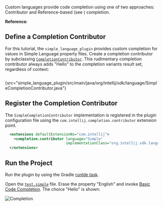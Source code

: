 [//]: # (title: 9. Completion Contributor)

<!-- Copyright 2000-2022 JetBrains s.r.o. and other contributors. Use of this source code is governed by the Apache 2.0 license that can be found in the LICENSE file. -->

<include src="language_and_filetype.md" include-id="custom_language_tutorial_header"></include>

Custom languages provide code completion using one of two approaches: Contributor and Reference-based (see [](reference_contributor.md)) completion.

**Reference**: [](code_completion.md)

## Define a Completion Contributor
For this tutorial, the `simple_language_plugin` provides custom completion for values in Simple Language property files.
Create a completion contributor by subclassing [`CompletionContributor`](upsource:///platform/analysis-api/src/com/intellij/codeInsight/completion/CompletionContributor.java).
This rudimentary completion contributor always adds "Hello" to the completion variants result set, regardless of context:

```java
```
{src="simple_language_plugin/src/main/java/org/intellij/sdk/language/SimpleCompletionContributor.java"}

## Register the Completion Contributor
The `SimpleCompletionContributor` implementation is registered in the plugin configuration file using the `com.intellij.completion.contributor` extension point.

```xml
  <extensions defaultExtensionNs="com.intellij">
    <completion.contributor language="Simple"
                            implementationClass="org.intellij.sdk.language.SimpleCompletionContributor"/>
  </extensions>
```

## Run the Project
Run the plugin by using the Gradle [runIde task](gradle_prerequisites.md#running-a-simple-gradle-based-intellij-platform-plugin).

Open the [`test.simple`](lexer_and_parser_definition.md#run-the-project) file.
Erase the property "English" and invoke [Basic Code Completion](https://www.jetbrains.com/help/idea/auto-completing-code.html#invoke-basic-completion).
The choice "Hello" is shown:

![Completion](completion.png)
